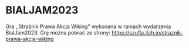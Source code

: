 # BIALJAM2023

Gra ,,Strażnik Prawa Akcja Wiking" wykonana w ramach wydarzenia BialJam2023. Grę można pobrać ze strony: https://szufla.itch.io/straznik-prawa-akcja-wiking
